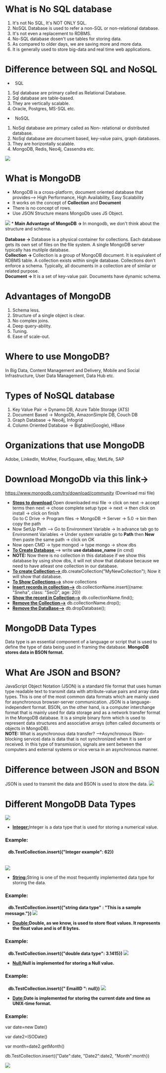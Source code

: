 # What is No SQL database
1) It's not No SQL, It's NOT ONLY SQL.
2) NoSQL Database is used to refer a non-SQL or non-relational database.
3) It's not even a replacement to RDBMS.
4) No-SQL database dosen't use tables for storing data.
5) As compared to older days, we are saving more and more data.
6) It is generally used to store big-data and real time web applications. 

# Difference between SQL and NoSQL
* &nbsp; SQL 
1) Sql database are primary called as Relational Database.   
2) Sql database are table-based. 
3) They are vertically scalable. 
4) Oracle, Postgres, MS-SQL etc. 
* &nbsp; NoSQL
1) NoSql database are primary called as Non- relational or distributed database. 
2) NoSql database are document based, key-value pairs, graph databases.
3) They are horizontally scalable.
4) MongoDB, Redis, Neo4j, Cassendra etc. <br>
<img src="/IMAGES/Difference.png">

# What is MongoDB
* MongoDB is a cross-platform, document oriented database that provides-->
High Performance, High Availability, Easy Scalability
* It works on the concept of <b>Collection</b> and <b>Document</b>
* There is no concept of rows. <br>
* Use JSON Structure means MongoDb uses JS Object.
<img src="/IMAGES/Architecture.png">
* <b> Main Advantage of MongoDB -> </b> In mongodb, we don't think about the structure and schema. 
<br><br>
<b> Database -> </b>Database is a physical container for collections. Each database gets its own set of files on the file system. A single MongoDB server typically has mutilple database.<br> 
<b> Collection -> </b>Collection is a group of MongoDB document. It is equivalent of RDBMS table. A collection exists within single database. Collections don't enforce a schema. Typically, all documents in a collection are of similar or related purpose.<br>
<b> Document -> </b> It is a set of key-value pair. Documents have dynamic schema. 

# Advantages of MongoDB
1) Schema less.
2) Structure of a single object is clear.
3) No complex joins.
4) Deep query-ability.
5) Tuning.
6) Ease of scale-out.

# Where to use MongoDB?
In Big Data, Content Management and Delivery, Mobile and Social Infrastructure, User Data Management, Data Hub etc. 

# Types of NoSQL database
1) Key Value Pair -> Dynamo DB, Azure Table Storage (ATS)
2) Document Based -> MongoDb, AmazonSimple DB, Couch DB
3) Graph Database -> Neo4j, Infogrid
4) Column Oriented Database -> Bigtable(Google), HBase

# Organizations that use MongoDB
Adobe, LinkedIn, McAfee, FourSquare, eBay, MetLife, SAP
# Download MongoDb via this link->
https://www.mongodb.com/try/download/community (Download msi file)
* <b><u> Steps to download </u></b>
Open downloaded msi file -> click on next -> accept terms then next -> chose complete setup type -> next -> then click on install -> click on finish<br>
Go to C Drive -> Program files -> MongoDB -> Server -> 5.0 -> bin then copy the path
* Now SetUp Path --> Go to Environment Variable -> In advance tab go to Environment Variables -> Under system variable go to <b>Path</b> then <b>New</b> then paste the same path -> click on OK
* Now open CMD -> type mongod -> type mongo -> show dbs<br>
* <b><u> To Create Database </u></b> --> write <b>use database_name </b> (in cmd) 
* <b> NOTE: </b> Now there is no collection in this database if we show this database by using show dbs, it will not show that database because we need to have atleast one collection in our database.
* <b><u> To create Collection--> </u></b> db.createCollection("MyNewCollection");
Now it will show that database. 
* <b><u> To Show Collections--></u></b> show collections
* <b><u> Insert records in collection--></u></b> db.collectionName.insert({name: "Sneha", class: "SecD", age: 20})
* <b><u> Show the record in Collection--></u></b> db.collectionName.find();
* <b><u> Remove the Collection--></u></b>  db.collectionName.drop();
* <b><u> Remove the DataBase--></u></b>  db.dropDatabase();

# MongoDB Data Types
Data type is an essential component of a language or script that is used to define the type of data being used in framing the database. <b>MongoDB stores data in BSON format.</b>
# What Are JSON and BSON?
JavaScript Object Notation (JSON) is a standard file format that uses human type readable text to transmit data with attribute-value pairs and array data types. This is one of the most common data formats which are mainly used for asynchronous browser-server communication. JSON is a language-independent format. BSON, on the other hand, is a computer interchange format that is mainly used for data storage and as a network transfer format in the MongoDB database. It is a simple binary form which is used to represent data structures and associative arrays (often called documents or objects in MongoDB).<br>
<b>NOTE:</b> What is asynchronous data transfer? -->Asynchronous (Non-blocking service) data is data that is not synchronized when it is sent or received. In this type of transmission, signals are sent between the computers and external systems or vice versa in an asynchronous manner.

# Difference between JSON and BSON
JSON is used to transmit the data and BSON is used to store the data.
<img src="/IMAGES/JsonAndBson.png">

# Different MongoDB Data Types
<img src="/IMAGES/Data-Types.jpg"><br>
* <b><u>Integer:</u></b>Integer is a data type that is used for storing a numerical value.
<h3>Example:</h3> 
<h4>&nbsp;&nbsp; db.TestCollection.insert({"Integer example": 62}) </h4><br>
<img src="/IMAGES/Integer.png">

* <b><u>String:</u></b>String is one of the most frequently implemented data type for storing the data.
<h3>Example:</h3> 
<h4>&nbsp;&nbsp; db.TestCollection.insert({"string data type" : "This is a sample message."})
<img src="/IMAGES/String.png">

* <b><u>Double:</u></b>Double, as we know, is used to store float values. It represents the float value and is of 8 bytes.
<h3>Example:</h3> 
<h4>&nbsp;&nbsp; db.TestCollection.insert({"double data type": 3.1415})
<img src="/IMAGES/Double.png">

* <b><u>Null:</u></b>Null is implemented for storing a Null value.
<h3>Example:</h3> 
<h4>&nbsp;&nbsp; db.TestCollection.insert({" EmailID ": null})
<img src="/IMAGES/Null.png">

* <b><u>Date:</u></b>Date is implemented for storing the current date and time as UNIX-time format.
<h3>Example:</h3> 
var date=new Date()

var date2=ISODate()

var month=date2.getMonth()

db.TestCollection.insert({"Date":date, "Date2":date2, "Month":month})

<img src="/IMAGES/Date.png">